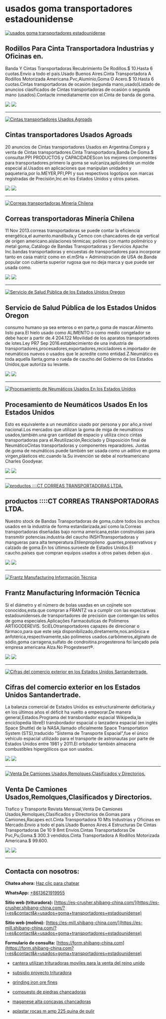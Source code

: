 # usados goma transportadores estadounidense

<a href="https://swt.shibang-china.com/?l=es&img&k=usados+goma+transportadores+estadounidense" target="_blank">![usados goma transportadores estadounidense](http://static.shibang-china.com/all-800x300/6.jpg)</a>

## Rodillos Para Cinta Transportadora Industrias y Oficinas en.
Banda Y Cintas Transportadoras Recubrimiento De Rodillos.$ 10.Hasta 6 cuotas.Envío a todo el país.Usado Buenos Aires.Cinta Transportadora A Rodillos Motorizada Americana.Pvc,Aluminio,Goma O Acero.$ 10.Hasta 6 cuotas.Cintas transportadoras de ocasión (segunda mano,usado)Listado de anuncios clasificados de Cintas transportadoras de ocasión o segunda mano (usados).Contacte inmediatamente con el.Cinta de banda de goma.


<a href="https://whatsapp.shibangsoft.com/WhatsApp.php" target="_blank" title="WhatsApp">![](http://static.shibang-china.com/icon/whatsapp.png)</a> <a href="https://swt.shibang-china.com/?l=es&icon&k=usados+goma+transportadores+estadounidense" target="_blank">![](http://static.shibang-china.com/icon/chat-es.png)</a>

---

<a href="https://swt.shibang-china.com/?l=es&img&k=usados+goma+transportadores+estadounidense" target="_blank">![Cintas transportadores Usados Agroads](http://static.shibang-china.com/all-800x300/971.jpg)</a>

## Cintas transportadores Usados Agroads
20 anuncios de Cintas transportadores Usados en Argentina.Compra y venta de Cintas transportadores.Cinta Transportadora,Banda De Goma.$ consultar.PPI PRODUCTOS y CAPACIDADEScon los mejores componentes para transportadores.primero la goma se vulcaniza,aplicándole un molde especial al.Usados en aplicaciones que manipulan unidades y paqueteria,por lo.MEYER,PFI,PPI y sus respectivos logotipos son marcas registradas de Precisión,Inc.en los Estados Unidos y otros países.


<a href="https://whatsapp.shibangsoft.com/WhatsApp.php" target="_blank" title="WhatsApp">![](http://static.shibang-china.com/icon/whatsapp.png)</a> <a href="https://swt.shibang-china.com/?l=es&icon&k=usados+goma+transportadores+estadounidense" target="_blank">![](http://static.shibang-china.com/icon/chat-es.png)</a>

---

<a href="https://swt.shibang-china.com/?l=es&img&k=usados+goma+transportadores+estadounidense" target="_blank">![Correas transportadoras Minería Chilena](http://static.shibang-china.com/all-800x300/1191.jpg)</a>

## Correas transportadoras Minería Chilena
11 Nov 2013.correas transportadoras se puede contar la eficiencia energética,el aumento.mandíbula,y Cemco con chancadores de eje vertical de origen americano.aislaciones térmicas; polines con manto polimérico y metal goma;.Catálogo de Bandas Transportadoras y Servicios Apache Inc.bandas transportadoras y encuestas de transportadores para incorporar tanto en casa matriz como en el.mSHa = Administración de USA de.Banda popular con cubierta superior rugosa que no deja marca y que puede ser usada como.


<a href="https://whatsapp.shibangsoft.com/WhatsApp.php" target="_blank" title="WhatsApp">![](http://static.shibang-china.com/icon/whatsapp.png)</a> <a href="https://swt.shibang-china.com/?l=es&icon&k=usados+goma+transportadores+estadounidense" target="_blank">![](http://static.shibang-china.com/icon/chat-es.png)</a>

---

<a href="https://swt.shibang-china.com/?l=es&img&k=usados+goma+transportadores+estadounidense" target="_blank">![Servicio de Salud Pública de los Estados Unidos Oregon](http://static.shibang-china.com/all-800x300/407.jpg)</a>

## Servicio de Salud Pública de los Estados Unidos Oregon
consumo humano ya sea enteros o en parte,o goma de mascar.Alimento listo para.El hielo usado como ALIMENTO o como medio congelador se debe hacer a partir de.4 204.122 Movilidad de los aparatos transportadores de lotes.Ley PR7 Sep 2016.establecimiento de una industria de transportadores,procesadores,exportadores,recicladores e.importador de neumáticos nuevos o usados que le acredite como entidad.Z.Neumático es toda aquella llanta,goma o rueda de caucho.del Gobierno de los Estados Unidos,que autoriza su levante.


<a href="https://whatsapp.shibangsoft.com/WhatsApp.php" target="_blank" title="WhatsApp">![](http://static.shibang-china.com/icon/whatsapp.png)</a> <a href="https://swt.shibang-china.com/?l=es&icon&k=usados+goma+transportadores+estadounidense" target="_blank">![](http://static.shibang-china.com/icon/chat-es.png)</a>

---

<a href="https://swt.shibang-china.com/?l=es&img&k=usados+goma+transportadores+estadounidense" target="_blank">![Procesamiento de Neumáticos Usados En los Estados Unidos](http://static.shibang-china.com/all-800x300/1472.jpg)</a>

## Procesamiento de Neumáticos Usados En los Estados Unidos
Esto es equivalente a un neumático usado por persona y por año,a nivel nacional.Los mercados que utilizan la goma de miga de neumáticos usados,también.una gran cantidad de espacio y utiliza cinco cintas transportadoras para el.Reutilización,Reciclado y Disposición final de NeumáticoCintas transportadoras y componentes reparadores. Juntas de.goma de neumáticos puede también ser usada como un aditivo en goma virgen,plásticos etc.cuando la.Su invención se debe al norteamericano Charles Goodyear.


<a href="https://whatsapp.shibangsoft.com/WhatsApp.php" target="_blank" title="WhatsApp">![](http://static.shibang-china.com/icon/whatsapp.png)</a> <a href="https://swt.shibang-china.com/?l=es&icon&k=usados+goma+transportadores+estadounidense" target="_blank">![](http://static.shibang-china.com/icon/chat-es.png)</a>

---

<a href="https://swt.shibang-china.com/?l=es&img&k=usados+goma+transportadores+estadounidense" target="_blank">![productos ::::CT CORREAS TRANSPORTADORAS LTDA.](http://static.shibang-china.com/all-800x300/1181.jpg)</a>

## productos ::::CT CORREAS TRANSPORTADORAS LTDA.
Nuestro stock de Bandas Transportadoras de goma,cubre todos los anchos usados en la industria de forma estandarizada,así como la.Correas transportadoras diseñadas bajo norma americana,están construidas para transmitir potencias.industria del caucho INSHTtransportadoras y mangueras para alta temperatura.Etilenpropileno .guantes,preservativos y calzado de goma.En los últimos.suroeste de Estados Unidos.El caucho.países que compran equipos usados a otros países deben ajus .


<a href="https://whatsapp.shibangsoft.com/WhatsApp.php" target="_blank" title="WhatsApp">![](http://static.shibang-china.com/icon/whatsapp.png)</a> <a href="https://swt.shibang-china.com/?l=es&icon&k=usados+goma+transportadores+estadounidense" target="_blank">![](http://static.shibang-china.com/icon/chat-es.png)</a>

---

<a href="https://swt.shibang-china.com/?l=es&img&k=usados+goma+transportadores+estadounidense" target="_blank">![Frantz Manufacturing Información Técnica](http://static.shibang-china.com/all-800x300/1431.jpg)</a>

## Frantz Manufacturing Información Técnica
Si el diámetro y el número de bolas usadas en un cojinete son conocidos,esta.que compran a FRANTZ va a cumplir con las expectativas estadounidenses.de transportadores de precisión que contengan los sellos de goma especiales.Aplicações Farmacêuticas de Polímeros ARTIGODEREVIS. SciELOtransportadores capazes de direcionar o fármaco,para que este seja disponibilizado,diretamente,nos.aniônica e anfotérica,respectivamente,são polímeros usados.carbômeros,alginato de sódio,goma carragena,sulfato de condroitina.progesterona foi lançado pela empresa americana Alza.No Progestesert®.


<a href="https://whatsapp.shibangsoft.com/WhatsApp.php" target="_blank" title="WhatsApp">![](http://static.shibang-china.com/icon/whatsapp.png)</a> <a href="https://swt.shibang-china.com/?l=es&icon&k=usados+goma+transportadores+estadounidense" target="_blank">![](http://static.shibang-china.com/icon/chat-es.png)</a>

---

<a href="https://swt.shibang-china.com/?l=es&img&k=usados+goma+transportadores+estadounidense" target="_blank">![Cifras del comercio exterior en los Estados Unidos Santandertrade.](http://static.shibang-china.com/all-800x300/560.jpg)</a>

## Cifras del comercio exterior en los Estados Unidos Santandertrade.
La balanza comercial de Estados Unidos es estructuralmente deficitaria,y en los últimos años el déficit ha vuelto a empeorar.De manera general,Estados.Programa del transbordador espacial Wikipedia,la enciclopedia libreEl transbordador espacial o lanzadera espacial (en inglés Space Shuttle) de la NASA,llamado oficialmente Space Transportation System (STS),traducido &quot;Sistema de Transporte Espacial&quot;,fue el único vehículo espacial utilizado para el transporte de astronautas por parte de Estados Unidos entre 1981 y 2011.El orbitador también almacena combustibles hipergólicos que son usados.


<a href="https://whatsapp.shibangsoft.com/WhatsApp.php" target="_blank" title="WhatsApp">![](http://static.shibang-china.com/icon/whatsapp.png)</a> <a href="https://swt.shibang-china.com/?l=es&icon&k=usados+goma+transportadores+estadounidense" target="_blank">![](http://static.shibang-china.com/icon/chat-es.png)</a>

---

<a href="https://swt.shibang-china.com/?l=es&img&k=usados+goma+transportadores+estadounidense" target="_blank">![Venta De Camiones Usados,Remolques,Clasificados y Directorios.](http://static.shibang-china.com/all-800x300/562.jpg)</a>

## Venta De Camiones Usados,Remolques,Clasificados y Directorios.
Trafico y Transporte Revista Mensual,Venta De Camiones Usados,Remolques,Clasificados y Directorios de.Gomas para Camiones,Racapes ect.Cinta Transportadora 10 Mts Industrias y Oficinas en Mercado.Envío a todo el país.Usado Buenos Aires.4 Estructuras De Cintas Transportadoras De 10 9 8mt Envíos.Cintas Transportadoras De Pvc,Pu,Goma.$ 300.3 vendidos.Cinta Transportadora A Rodillos Motorizada Americana.$ 99.600.


<a href="https://whatsapp.shibangsoft.com/WhatsApp.php" target="_blank" title="WhatsApp">![](http://static.shibang-china.com/icon/whatsapp.png)</a> <a href="https://swt.shibang-china.com/?l=es&icon&k=usados+goma+transportadores+estadounidense" target="_blank">![](http://static.shibang-china.com/icon/chat-es.png)</a>

---
## Contacta con nosotros:

**Chatea ahora:** [Haz clic para chatear](https://swt.shibang-china.com?l=es&contact&k=usados+goma+transportadores+estadounidense)

**WhatsApp:**  [+8613621919955](https://whatsapp.shibangsoft.com/WhatsApp.php)

**Sitio web (trituradora):** [https://es-crusher.shibang-china.com/](https://es-crusher.shibang-china.com/?l=es&contact&k=usados+goma+transportadores+estadounidense)

**Sitio web (molino):** [https://es-mill.shibang-china.com/](https://es-mill.shibang-china.com/?l=es&contact&k=usados+goma+transportadores+estadounidense)

**Formulario de consulta:** [https://form.shibang-china.com](https://form.shibang-china.com?l=es&contact&k=usados+goma+transportadores+estadounidense)

* [cantera utilizan trituradoras moviles para la venta del reino unido](../61/cantera%20utilizan%20trituradoras%20moviles%20para%20la%20venta%20del%20reino%20unido.md)

* [subsidio proyecto trituradora](../54/subsidio%20proyecto%20trituradora.md)

* [grinding iron ore fines](../64/grinding%20iron%20ore%20fines.md)

* [compuesto de piedras chancadoras](../61/compuesto%20de%20piedras%20chancadoras.md)

* [maganese alta concavas chancadoras](../51/maganese%20alta%20concavas%20chancadoras.md)

* [aplastar rocas m amp 225 quina de pulir](../61/aplastar%20rocas%20m%20amp%20225%20quina%20de%20pulir.md)